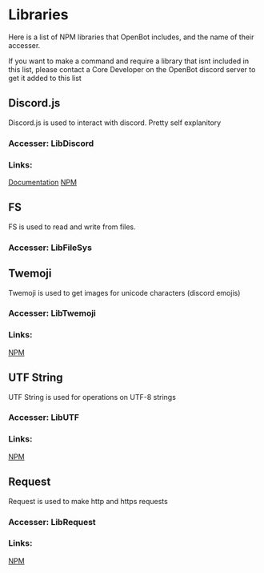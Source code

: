 # Libraries

Here is a list of NPM libraries that OpenBot includes, and the name of their accesser.

If you want to make a command and require a library that isnt included in this list, please contact a Core Developer on the OpenBot discord server to get it added to this list

## Discord.js

Discord.js is used to interact with discord. Pretty self explanitory

### Accesser: LibDiscord

### Links:

<a href="discord.js.org">Documentation</a>
<a href="https://www.npmjs.com/package/discord.js">NPM</a>

## FS

FS is used to read and write from files.

### Accesser: LibFileSys

## Twemoji

Twemoji is used to get images for unicode characters (discord emojis)

### Accesser: LibTwemoji

### Links:

<a href="https://www.npmjs.com/package/twemoji">NPM</a>

## UTF String

UTF String is used for operations on UTF-8 strings

### Accesser: LibUTF

### Links:

<a href="https://www.npmjs.com/package/twemoji">NPM</a>

## Request

Request is used to make http and https requests

### Accesser: LibRequest

### Links:

<a href="https://www.npmjs.com/package/request">NPM</a>

